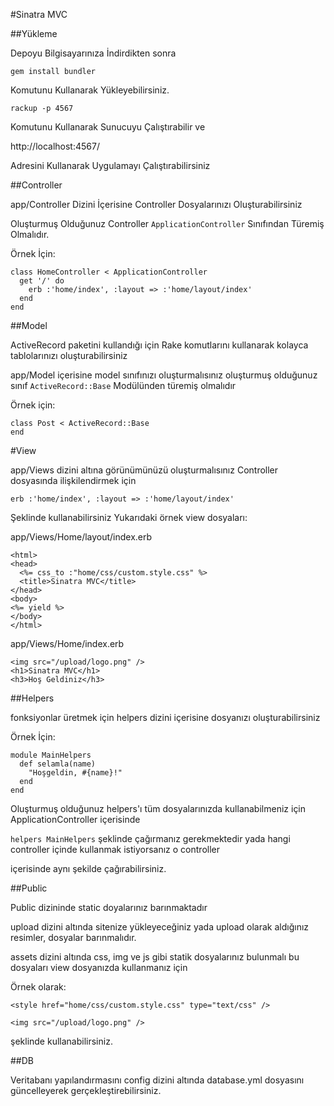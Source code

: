 #Sinatra MVC

##Yükleme

Depoyu Bilgisayarınıza İndirdikten sonra

`gem install bundler`

Komutunu Kullanarak Yükleyebilirsiniz.

`rackup -p 4567`

Komutunu Kullanarak Sunucuyu Çalıştırabilir ve

http://localhost:4567/

Adresini Kullanarak Uygulamayı Çalıştırabilirsiniz

##Controller

app/Controller Dizini İçerisine Controller Dosyalarınızı Oluşturabilirsiniz

Oluşturmuş Olduğunuz Controller `ApplicationController` Sınıfından Türemiş Olmalıdır.

Örnek İçin:

```
class HomeController < ApplicationController
  get '/' do
    erb :'home/index', :layout => :'home/layout/index'
  end
end
```

##Model

ActiveRecord paketini kullandığı için Rake komutlarını kullanarak kolayca tablolarınızı oluşturabilirsiniz

app/Model içerisine model sınıfınızı oluşturmalısınız oluşturmuş olduğunuz sınıf `ActiveRecord::Base` Modülünden türemiş olmalıdır

Örnek için:

```
class Post < ActiveRecord::Base
end
```

#View

app/Views dizini altına görünümünüzü oluşturmalısınız Controller dosyasında ilişkilendirmek için

`erb :'home/index', :layout => :'home/layout/index'`

Şeklinde kullanabilirsiniz Yukarıdaki örnek view dosyaları:

app/Views/Home/layout/index.erb

```
<html>
<head>
  <%= css_to :"home/css/custom.style.css" %>
  <title>Sinatra MVC</title>
</head>
<body>
<%= yield %>
</body>
</html>
```

app/Views/Home/index.erb

```
<img src="/upload/logo.png" />
<h1>Sinatra MVC</h1>
<h3>Hoş Geldiniz</h3>
```


##Helpers

fonksiyonlar üretmek için helpers dizini içerisine dosyanızı oluşturabilirsiniz

Örnek İçin:
```
module MainHelpers
  def selamla(name)
    "Hoşgeldin, #{name}!"
  end
end
```

Oluşturmuş olduğunuz helpers'ı tüm dosyalarınızda kullanabilmeniz için ApplicationController içerisinde

`helpers MainHelpers` şeklinde çağırmanız gerekmektedir yada hangi controller içinde kullanmak istiyorsanız o controller

içerisinde aynı şekilde çağırabilirsiniz.

##Public

Public dizininde static doyalarınız barınmaktadır

upload dizini altında sitenize yükleyeceğiniz yada upload olarak aldığınız resimler, dosyalar barınmalıdır.

assets dizini altında css, img ve js gibi statik dosyalarınız bulunmalı bu dosyaları view dosyanızda kullanmanız için

Örnek olarak:

`<style href="home/css/custom.style.css" type="text/css" />`

`<img src="/upload/logo.png" />`

şeklinde kullanabilirsiniz.


##DB

Veritabanı yapılandırmasını config dizini altında database.yml dosyasını güncelleyerek gerçekleştirebilirsiniz.
